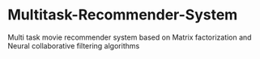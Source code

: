 # Multitask-Recommender-System
Multi task movie recommender system based on Matrix factorization and Neural collaborative filtering algorithms
